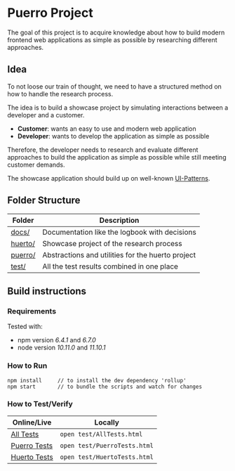 # Puerro Project

The goal of this project is to acquire knowledge about how to build modern frontend web applications as simple as possible by researching different approaches.

## Idea

To not loose our train of thought, we need to have a structured method on how to handle the research process.

The idea is to build a showcase project by simulating interactions between a developer and a customer.

- **Customer**: wants an easy to use and modern web application
- **Developer**: wants to develop the application as simple as possible

Therefore, the developer needs to research and evaluate different approaches to build the application
as simple as possible while still meeting customer demands.

The showcase application should build up on well-known [UI-Patterns](http://ui-patterns.com/patterns).

## Folder Structure

| Folder             | Description                                       |
| ------------------ | ------------------------------------------------- |
| [docs/](docs/)     | Documentation like the logbook with decisions     |
| [huerto/](huerto/) | Showcase project of the research process          |
| [puerro/](puerro/) | Abstractions and utilities for the huerto project |
| [test/](test/)     | All the test results combined in one place        |

## Build instructions

### Requirements

Tested with:

- npm version _6.4.1_ and _6.7.0_
- node version _10.11.0_ and _11.10.1_

### How to Run

```
npm install     // to install the dev dependency 'rollup'
npm start       // to bundle the scripts and watch for changes
```

### How to Test/Verify

| Online/Live                                                                   | Locally                      |
| ----------------------------------------------------------------------------- | ---------------------------- |
| [All Tests](https://robin-fhnw.github.io/IP5-Puerro/test/AllTests.html)       | `open test/AllTests.html`    |
| [Puerro Tests](https://robin-fhnw.github.io/IP5-Puerro/test/PuerroTests.html) | `open test/PuerroTests.html` |
| [Huerto Tests](https://robin-fhnw.github.io/IP5-Puerro/test/HuertoTests.html) | `open test/HuertoTests.html` |
